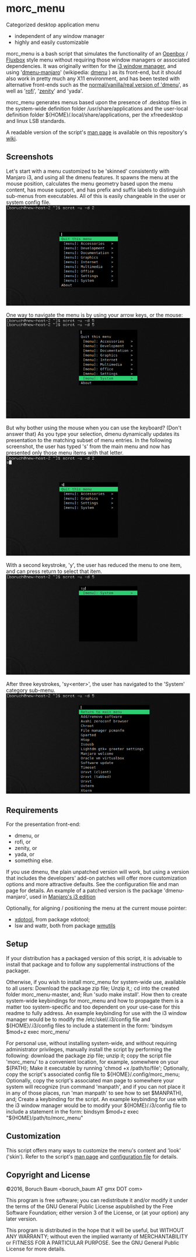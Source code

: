 # morc_menu
Categorized desktop application menu
* independent of any window manager
* highly and easily customizable

morc_menu is a bash script that simulates the functionality of an [Openbox](https://en.wikipedia.org/wiki/Openbox)
/ [Fluxbox](https://en.wikipedia.org/wiki/Fluxbox) style menu without requiring those window
managers or associated dependencies. It was originally
written for the [i3 window manager](https://en.wikipedia.org/wiki/I3_%28window_manager%29), and using '[dmenu-manjaro](https://github.com/manjaro/packages-community/tree/master/dmenu-manjaro)' (wikipedia: [dmenu](https://en.wikipedia.org/wiki/Dwm#dmenu) )
as its front-end, but it should also work in pretty much
any X11 environment, and has been tested with
alternative front-ends such as the [normal/vanilla/real version of 'dmenu](http://tools.suckless.org/dmenu/)', as well as  '[rofi](https://davedavenport.github.io/rofi/)', '[zenity](https://en.wikipedia.org/wiki/Zenity)' and
'yada'.

morc_menu generates menus based upon the presence of
.desktop files in the system-wide definition folder
/usr/share/applications and the user-local definition
folder ${HOME}/.local/share/applications, per the
xfreedesktop and linux LSB standards.

A readable version of the script's [man page](https://github.com/Boruch-Baum/morc_menu/wiki/man-page) is available on this repository's [wiki](https://github.com/Boruch-Baum/morc_menu/wiki).

## Screenshots

Let's start with a menu customized to be 'skinned' consistently with Manjaro i3, and using all the dmenu features. It spawns the menu at the mouse position, calculates the menu geometry based upon the menu content, has mouse support, and has prefix and suffix labels to distinguish sub-menus from executables. All of this is easily changeable in the user or system config file.<br/>
![Main menu](https://github.com/Boruch-Baum/morc_menu/blob/screenshots/morc_menu_01_main_menu.png)

One way to navigate the menu is by using your arrow keys, or the mouse:
![Main menu navigation](https://github.com/Boruch-Baum/morc_menu/blob/screenshots/morc_menu_02_%28arrow_nav_to_system%29.png)

But why bother using the mouse when you can use the keyboard? (Don't answer that) As you type your selection, dmenu dynamically updates its presentation to the matching subset of menu entries. In the following screenshot, the user has typed 's' from the main menu and now has presented only those menu items with that letter.
![Main menu keyboard entry 's'](https://github.com/Boruch-Baum/morc_menu/blob/screenshots/morc_menu_11_main_menu_%28typing_s%29.png)

With a second keystroke, 'y', the user has reduced the menu to one item, and can press return to select that item.
![Main menu keyboard entry 'sy'](https://github.com/Boruch-Baum/morc_menu/blob/screenshots/morc_menu_12_main_menu_%28typing_sy%29.png)

After three keystrokes, 'sy\<enter\>', the user has navigated to the 'System' category sub-menu.
![System menu](https://github.com/Boruch-Baum/morc_menu/blob/screenshots/morc_menu_13_system_menu.png)
## Requirements

For the presentation front-end:
* dmenu, or
* rofi, or
* zenity, or
* yada, or
* something else.

If you use dmenu, the plain unpatched version will work, but using a version that includes the developers' add-on patches will offer more customization options and more attractive defaults. See the configuration file and man page for details. An example of a patched version is the package 'dmenu-manjaro', used in [Manjaro's i3 edition](https://manjaro.github.io/Manjaro-i3-15.12-released/)


Optionally, for aligning / positioning the menu at the current mouse pointer:
* [xdotool](http://www.semicomplete.com/projects/xdotool), from package xdotool;
* lsw and wattr, both from package [wmutils](https://github.com/wmutils/core)

## Setup

  If your distribution has a packaged version of this
  script, it is advisable to install that package and
  to follow any supplemental instructions of the
  packager.

  Otherwise, if you wish to install morc_menu for system-wide use, available to all users: Download the package zip file; Unzip it,; cd into the created folder morc_menu-master, and; Run 'sudo make install'. How then to create system-wide keybindings for morc_menu and how to propagate them is a matter too system-specific and too dependent on your use-case for this readme to fully address.  An example keybinding for use with the i3 window manager would be to modify the /etc/skel/.i3/config file and ${HOME}/.i3/config files to include a statement in the form: 'bindsym $mod+z exec morc_menu'


  For personal use, without installing system-wide, and without requiring administrator privileges, manually install the script  by performing the following: download the package zip file; unzip it; copy the script file 'morc_menu' to a convenient location, for
  example, somewhere on your ${PATH}; Make it executable by running 'chmod +x /path/to/file'; Optionally, copy
  the script's associated config file to ${HOME}/.config/morc_menu; Optionally, copy the script's associated man page to somewhere your system will recognize (run command 'manpath', and if you can not place it in any of those places, run 'man manpath'
  to see how to set $MANPATH), and; Create a keybinding for the script. An example keybinding for use with the
  i3 window manager would be to modify your ${HOME}/.i3/config file to include a statement in the
  form:
     bindsym $mod+z
             exec "${HOME}/path/to/morc_menu"

## Customization
  This script offers many ways to customize the menu's
  content and 'look' ('skin'). Refer to the script's
  [man page](https://github.com/Boruch-Baum/morc_menu/wiki/man-page) and [configuration file](https://raw.githubusercontent.com/Boruch-Baum/morc_menu/master/morc_menu_v1.conf) for details.

## Copyright and License

 ©2016, Boruch Baum <boruch_baum AT gmx DOT com>

 This program is free software; you can redistribute it
 and/or modify it under the terms of the GNU General
 Public License aspublished by the Free Software
 Foundation; either version 3 of the License, or (at your
 option) any later version.

 This program is distributed in the hope that it will be
 useful, but WITHOUT ANY WARRANTY; without even the
 implied warranty of MERCHANTABILITY or FITNESS FOR A
 PARTICULAR PURPOSE. See the GNU General Public License
 for more details.

